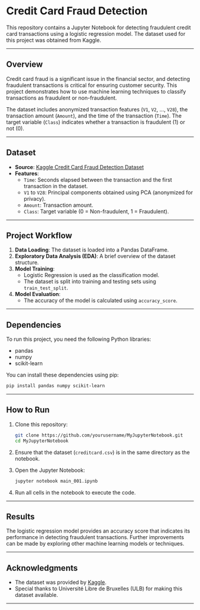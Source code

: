 # **Credit Card Fraud Detection**

This repository contains a Jupyter Notebook for detecting fraudulent credit card transactions using a logistic regression model. The dataset used for this project was obtained from Kaggle.

---

## **Overview**

Credit card fraud is a significant issue in the financial sector, and detecting fraudulent transactions is critical for ensuring customer security. This project demonstrates how to use machine learning techniques to classify transactions as fraudulent or non-fraudulent.

The dataset includes anonymized transaction features (`V1`, `V2`, ..., `V28`), the transaction amount (`Amount`), and the time of the transaction (`Time`). The target variable (`Class`) indicates whether a transaction is fraudulent (1) or not (0).

---

## **Dataset**

- **Source**: [Kaggle Credit Card Fraud Detection Dataset](https://www.kaggle.com/datasets/mlg-ulb/creditcardfraud)
- **Features**:
  - `Time`: Seconds elapsed between the transaction and the first transaction in the dataset.
  - `V1` to `V28`: Principal components obtained using PCA (anonymized for privacy).
  - `Amount`: Transaction amount.
  - `Class`: Target variable (0 = Non-fraudulent, 1 = Fraudulent).

---

## **Project Workflow**

1. **Data Loading**: The dataset is loaded into a Pandas DataFrame.
2. **Exploratory Data Analysis (EDA)**: A brief overview of the dataset structure.
3. **Model Training**:
   - Logistic Regression is used as the classification model.
   - The dataset is split into training and testing sets using `train_test_split`.
4. **Model Evaluation**:
   - The accuracy of the model is calculated using `accuracy_score`.

---

## **Dependencies**

To run this project, you need the following Python libraries:

- pandas
- numpy
- scikit-learn

You can install these dependencies using pip:

```bash
pip install pandas numpy scikit-learn
```

---

## **How to Run**

1. Clone this repository:
   ```bash
   git clone https://github.com/yourusername/MyJupyterNotebook.git
   cd MyJupyterNotebook
   ```

2. Ensure that the dataset (`creditcard.csv`) is in the same directory as the notebook.

3. Open the Jupyter Notebook:
   ```bash
   jupyter notebook main_001.ipynb
   ```

4. Run all cells in the notebook to execute the code.

---

## **Results**

The logistic regression model provides an accuracy score that indicates its performance in detecting fraudulent transactions. Further improvements can be made by exploring other machine learning models or techniques.

---

## **Acknowledgments**

- The dataset was provided by [Kaggle](https://www.kaggle.com/datasets/mlg-ulb/creditcardfraud).
- Special thanks to Université Libre de Bruxelles (ULB) for making this dataset available.

---
